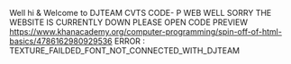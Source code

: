 Well hi & Welcome to DJTEAM CVTS CODE- P WEB
WELL SORRY 
THE WEBSITE IS CURRENTLY DOWN PLEASE OPEN CODE PREVIEW
https://www.khanacademy.org/computer-programming/spin-off-of-html-basics/4786162980929536
ERROR : TEXTURE_FAILDED_FONT_NOT_CONNECTED_WITH_DJTEAM
